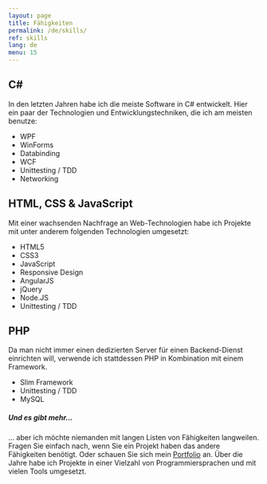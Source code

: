 ```yaml
---
layout: page
title: Fähigkeiten
permalink: /de/skills/
ref: skills
lang: de
menu: 15
---
```


C#
---
In den letzten Jahren habe ich die meiste Software in C# entwickelt.
Hier ein paar der Technologien und Entwicklungstechniken, die ich am meisten benutze:

* WPF
* WinForms
* Databinding
* WCF
* Unittesting / TDD
* Networking

HTML, CSS & JavaScript
----------
Mit einer wachsenden Nachfrage an Web-Technologien habe ich Projekte mit unter anderem folgenden Technologien umgesetzt:

* HTML5
* CSS3
* JavaScript
* Responsive Design
* AngularJS
* jQuery
* Node.JS
* Unittesting / TDD

PHP
---
Da man nicht immer einen dedizierten Server für einen Backend-Dienst einrichten will, verwende ich stattdessen PHP in Kombination mit einem Framework.

* Slim Framework
* Unittesting / TDD
* MySQL


##### Und es gibt mehr...
... aber ich möchte niemanden mit langen Listen von Fähigkeiten langweilen.
Fragen Sie einfach nach, wenn Sie ein Projekt haben das andere Fähigkeiten benötigt. Oder schauen Sie sich mein [Portfolio](/portfolio/) an.
Über die Jahre habe ich Projekte in einer Vielzahl von Programmiersprachen und mit vielen Tools umgesetzt.
